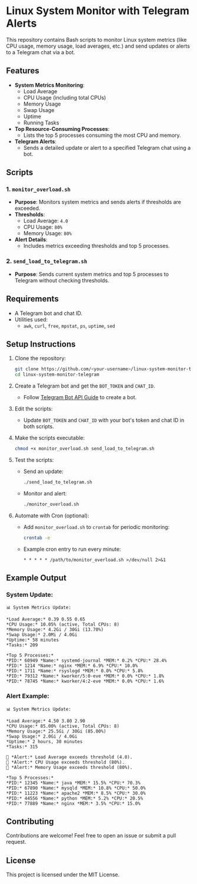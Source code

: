 # Linux System Monitor with Telegram Alerts

This repository contains Bash scripts to monitor Linux system metrics (like CPU usage, memory usage, load averages, etc.) and send updates or alerts to a Telegram chat via a bot.

## Features

- **System Metrics Monitoring**:
  - Load Average
  - CPU Usage (including total CPUs)
  - Memory Usage
  - Swap Usage
  - Uptime
  - Running Tasks
- **Top Resource-Consuming Processes**:
  - Lists the top 5 processes consuming the most CPU and memory.
- **Telegram Alerts**:
  - Sends a detailed update or alert to a specified Telegram chat using a bot.

## Scripts

### 1. `monitor_overload.sh`
- **Purpose**: Monitors system metrics and sends alerts if thresholds are exceeded.
- **Thresholds**:
  - Load Average: `4.0`
  - CPU Usage: `80%`
  - Memory Usage: `80%`
- **Alert Details**:
  - Includes metrics exceeding thresholds and top 5 processes.

### 2. `send_load_to_telegram.sh`
- **Purpose**: Sends current system metrics and top 5 processes to Telegram without checking thresholds.

## Requirements

- A Telegram bot and chat ID.
- Utilities used:
  - `awk`, `curl`, `free`, `mpstat`, `ps`, `uptime`, `sed`

## Setup Instructions

1. Clone the repository:
   ```bash
   git clone https://github.com/<your-username>/linux-system-monitor-telegram.git
   cd linux-system-monitor-telegram
   ```

2. Create a Telegram bot and get the `BOT_TOKEN` and `CHAT_ID`.
   - Follow [Telegram Bot API Guide](https://core.telegram.org/bots#creating-a-new-bot) to create a bot.

3. Edit the scripts:
   - Update `BOT_TOKEN` and `CHAT_ID` with your bot's token and chat ID in both scripts.

4. Make the scripts executable:
   ```bash
   chmod +x monitor_overload.sh send_load_to_telegram.sh
   ```

5. Test the scripts:
   - Send an update:
     ```bash
     ./send_load_to_telegram.sh
     ```
   - Monitor and alert:
     ```bash
     ./monitor_overload.sh
     ```

6. Automate with Cron (optional):
   - Add `monitor_overload.sh` to `crontab` for periodic monitoring:
     ```bash
     crontab -e
     ```
   - Example cron entry to run every minute:
     ```
     * * * * * /path/to/monitor_overload.sh >/dev/null 2>&1
     ```

## Example Output

### System Update:
```
📊 System Metrics Update:

*Load Average:* 0.39 0.55 0.65
*CPU Usage:* 10.05% (active, Total CPUs: 8)
*Memory Usage:* 4.2Gi / 30Gi (13.70%)
*Swap Usage:* 2.0Mi / 4.0Gi
*Uptime:* 58 minutes
*Tasks:* 209

*Top 5 Processes:*
*PID:* 60949 *Name:* systemd-journal *MEM:* 0.2% *CPU:* 28.4%
*PID:* 1214 *Name:* nginx *MEM:* 6.9% *CPU:* 10.0%
*PID:* 1711 *Name:* rsyslogd *MEM:* 0.0% *CPU:* 5.8%
*PID:* 79312 *Name:* kworker/5:0-eve *MEM:* 0.0% *CPU:* 1.8%
*PID:* 78745 *Name:* kworker/4:2-eve *MEM:* 0.0% *CPU:* 1.6%
```

### Alert Example:
```
📊 System Metrics Update:

*Load Average:* 4.50 3.80 2.90
*CPU Usage:* 85.00% (active, Total CPUs: 8)
*Memory Usage:* 25.5Gi / 30Gi (85.00%)
*Swap Usage:* 2.0Gi / 4.0Gi
*Uptime:* 2 hours, 30 minutes
*Tasks:* 315

🚨 *Alert:* Load Average exceeds threshold (4.0).
🚨 *Alert:* CPU Usage exceeds threshold (80%).
🚨 *Alert:* Memory Usage exceeds threshold (80%).

*Top 5 Processes:*
*PID:* 12345 *Name:* java *MEM:* 15.5% *CPU:* 70.3%
*PID:* 67890 *Name:* mysqld *MEM:* 10.8% *CPU:* 50.0%
*PID:* 11223 *Name:* apache2 *MEM:* 8.5% *CPU:* 30.0%
*PID:* 44556 *Name:* python *MEM:* 5.2% *CPU:* 20.5%
*PID:* 77889 *Name:* nginx *MEM:* 3.5% *CPU:* 15.0%
```

## Contributing

Contributions are welcome! Feel free to open an issue or submit a pull request.

## License

This project is licensed under the MIT License.
